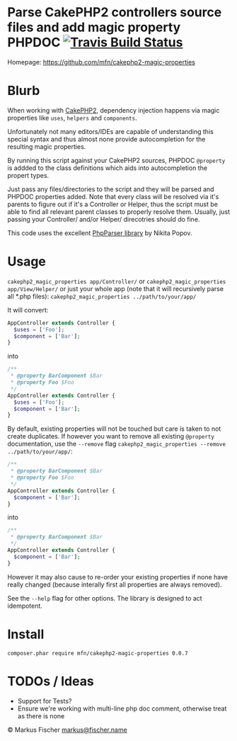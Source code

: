 # Parse CakePHP2 controllers source files and add magic property PHPDOC [ ![Travis Build Status](https://travis-ci.org/mfn/cakephp2-magic-properties.svg?branch=master)](https://travis-ci.org/mfn/cakephp2-magic-properties)

Homepage: https://github.com/mfn/cakephp2-magic-properties

# Blurb

When working with [CakePHP2](http://cakephp.org/), dependency injection happens via magic properties like `uses`, `helpers` and `components`.

Unfortunately not many editors/IDEs are capable of understanding this special syntax and thus almost none provide autocompletion for the resulting magic properties.

By running this script against your CakePHP2 sources, PHPDOC `@property` is addded to the class definitions which aids into autocompletion the propert types.

Just pass any files/directories to the script and they will be parsed and PHPDOC properties added. Note that every class will be resolved via it's parents to figure out if it's a Controller or Helper, thus the script must be able to find all relevant parent classes to properly resolve them. Usually, just passing your Controller/ and/or Helper/ direcotries should do fine.

This code uses the excellent [PhpParser library](https://github.com/nikic/PHP-Parser) by Nikita Popov.

# Usage

`cakephp2_magic_properties app/Controller/`
or
`cakephp2_magic_properties app/View/Helper/`
or just your whole app (note that it will recursively parse all *.php files):
`cakephp2_magic_properties ../path/to/your/app/`

It will convert:
```PHP
AppController extends Controller {
  $uses = ['Foo'];
  $component = ['Bar'];
}
```
into
```PHP
/**
 * @property BarComponent $Bar
 * @property Foo $Foo
 */
AppController extends Controller {
  $uses = ['Foo'];
  $component = ['Bar'];
}
```

By default, existing properties will not be touched but care is taken to not create duplicates. If however you want to remove all existing `@property` documentation, use the `--remove` flag `cakephp2_magic_properties --remove ../path/to/your/app/`:
```PHP
/**
 * @property BarComponent $Bar
 * @property Foo $Foo
 */
AppController extends Controller {
  $component = ['Bar'];
}
```
into
```PHP
/**
 * @property BarComponent $Bar
 */
AppController extends Controller {
  $component = ['Bar'];
}
```
However it may also cause to re-order your existing properties if none have really changed (because interally first all properties are always removed).

See the `--help` flag for other options. The library is designed to act idempotent.

# Install

```
composer.phar require mfn/cakephp2-magic-properties 0.0.7
```

# TODOs / Ideas
- Support for Tests?
- Ensure we're working with multi-line php doc comment, otherwise treat as there is none

© Markus Fischer <markus@fischer.name>
